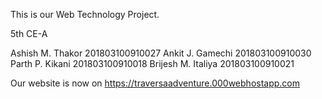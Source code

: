 This is our Web Technology Project.

5th CE-A

Ashish M. Thakor     201803100910027
Ankit J. Gamechi     201803100910030
Parth P. Kikani      201803100910018
Brijesh M. Italiya   201803100910021


Our website is now on https://traversaadventure.000webhostapp.com
